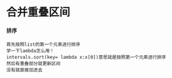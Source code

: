 # 合并重叠区间
#### 排序
    首先按照list的第一个元素进行排序
    学一下lambda怎么用！
    intervals.sort(key= lambda x:x[0])意思就是按照第一个元素进行排序
    然后有重叠部分就更新区间
    没有就直接加进去
